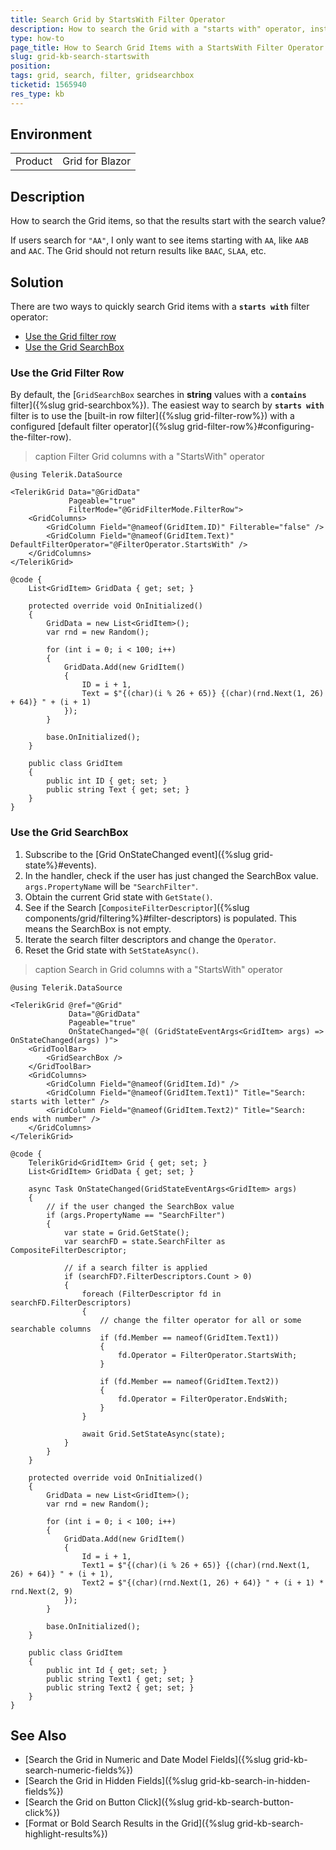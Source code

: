 ```yaml
---
title: Search Grid by StartsWith Filter Operator
description: How to search the Grid with a "starts with" operator, instead of "contains". How to customize the GridSeachBox filtering behavior.
type: how-to
page_title: How to Search Grid Items with a StartsWith Filter Operator
slug: grid-kb-search-startswith
position: 
tags: grid, search, filter, gridsearchbox
ticketid: 1565940
res_type: kb
---
```


## Environment

<table>
    <tbody>
        <tr>
            <td>Product</td>
            <td>Grid for Blazor</td>
        </tr>
    </tbody>
</table>


## Description

How to search the Grid items, so that the results start with the search value?

If users search for `"AA"`, I only want to see items starting with `AA`, like `AAB` and `AAC`. The Grid should not return results like `BAAC`, `SLAA`, etc.


## Solution

There are two ways to quickly search Grid items with a **`starts with`** filter operator:

* [Use the Grid filter row](#use-the-grid-filter-row)
* [Use the Grid SearchBox](#use-the-grid-searchbox)

### Use the Grid Filter Row

By default, the [`GridSearchBox` searches in **string** values with a **`contains`** filter]({%slug grid-searchbox%}). The easiest way to search by **`starts with`** filter is to use the [built-in row filter]({%slug grid-filter-row%}) with a configured [default filter operator]({%slug grid-filter-row%}#configuring-the-filter-row).

>caption Filter Grid columns with a "StartsWith" operator

````CSHTML
@using Telerik.DataSource

<TelerikGrid Data="@GridData"
             Pageable="true"
             FilterMode="@GridFilterMode.FilterRow">
    <GridColumns>
        <GridColumn Field="@nameof(GridItem.ID)" Filterable="false" />
        <GridColumn Field="@nameof(GridItem.Text)" DefaultFilterOperator="@FilterOperator.StartsWith" />
    </GridColumns>
</TelerikGrid>

@code {
    List<GridItem> GridData { get; set; }

    protected override void OnInitialized()
    {
        GridData = new List<GridItem>();
        var rnd = new Random();

        for (int i = 0; i < 100; i++)
        {
            GridData.Add(new GridItem()
            {
                ID = i + 1,
                Text = $"{(char)(i % 26 + 65)} {(char)(rnd.Next(1, 26) + 64)} " + (i + 1)
            });
        }

        base.OnInitialized();
    }

    public class GridItem
    {
        public int ID { get; set; }
        public string Text { get; set; }
    }
}
````

### Use the Grid SearchBox

1. Subscribe to the [Grid OnStateChanged event]({%slug grid-state%}#events).
1. In the handler, check if the user has just changed the SearchBox value. `args.PropertyName` will be `"SearchFilter"`.
1. Obtain the current Grid state with `GetState()`.
1. See if the Search [`CompositeFilterDescriptor`]({%slug components/grid/filtering%}#filter-descriptors) is populated. This means the SearchBox is not empty.
1. Iterate the search filter descriptors and change the `Operator`.
1. Reset the Grid state with `SetStateAsync()`.

>caption Search in Grid columns with a "StartsWith" operator

````CSHTML
@using Telerik.DataSource

<TelerikGrid @ref="@Grid"
             Data="@GridData"
             Pageable="true"
             OnStateChanged="@( (GridStateEventArgs<GridItem> args) => OnStateChanged(args) )">
    <GridToolBar>
        <GridSearchBox />
    </GridToolBar>
    <GridColumns>
        <GridColumn Field="@nameof(GridItem.Id)" />
        <GridColumn Field="@nameof(GridItem.Text1)" Title="Search: starts with letter" />
        <GridColumn Field="@nameof(GridItem.Text2)" Title="Search: ends with number" />
    </GridColumns>
</TelerikGrid>

@code {
    TelerikGrid<GridItem> Grid { get; set; }
    List<GridItem> GridData { get; set; }

    async Task OnStateChanged(GridStateEventArgs<GridItem> args)
    {
        // if the user changed the SearchBox value
        if (args.PropertyName == "SearchFilter")
        {
            var state = Grid.GetState();
            var searchFD = state.SearchFilter as CompositeFilterDescriptor;

            // if a search filter is applied
            if (searchFD?.FilterDescriptors.Count > 0)
            {
                foreach (FilterDescriptor fd in searchFD.FilterDescriptors)
                {
                    // change the filter operator for all or some searchable columns
                    if (fd.Member == nameof(GridItem.Text1))
                    {
                        fd.Operator = FilterOperator.StartsWith;
                    }

                    if (fd.Member == nameof(GridItem.Text2))
                    {
                        fd.Operator = FilterOperator.EndsWith;
                    }
                }

                await Grid.SetStateAsync(state);
            }
        }
    }

    protected override void OnInitialized()
    {
        GridData = new List<GridItem>();
        var rnd = new Random();

        for (int i = 0; i < 100; i++)
        {
            GridData.Add(new GridItem()
            {
                Id = i + 1,
                Text1 = $"{(char)(i % 26 + 65)} {(char)(rnd.Next(1, 26) + 64)} " + (i + 1),
                Text2 = $"{(char)(rnd.Next(1, 26) + 64)} " + (i + 1) * rnd.Next(2, 9)
            });
        }

        base.OnInitialized();
    }

    public class GridItem
    {
        public int Id { get; set; }
        public string Text1 { get; set; }
        public string Text2 { get; set; }
    }
}
````

## See Also

* [Search the Grid in Numeric and Date Model Fields]({%slug grid-kb-search-numeric-fields%})
* [Search the Grid in Hidden Fields]({%slug grid-kb-search-in-hidden-fields%})
* [Search the Grid on Button Click]({%slug grid-kb-search-button-click%})
* [Format or Bold Search Results in the Grid]({%slug grid-kb-search-highlight-results%})
